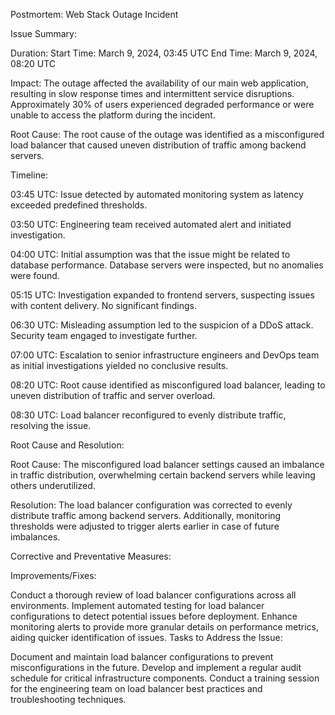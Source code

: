 Postmortem: Web Stack Outage Incident

Issue Summary:

Duration:
Start Time: March 9, 2024, 03:45 UTC
End Time: March 9, 2024, 08:20 UTC

Impact:
The outage affected the availability of our main web application, resulting in slow response times and intermittent service disruptions. Approximately 30% of users experienced degraded performance or were unable to access the platform during the incident.

Root Cause:
The root cause of the outage was identified as a misconfigured load balancer that caused uneven distribution of traffic among backend servers.

Timeline:

03:45 UTC: Issue detected by automated monitoring system as latency exceeded predefined thresholds.

03:50 UTC: Engineering team received automated alert and initiated investigation.

04:00 UTC: Initial assumption was that the issue might be related to database performance. Database servers were inspected, but no anomalies were found.

05:15 UTC: Investigation expanded to frontend servers, suspecting issues with content delivery. No significant findings.

06:30 UTC: Misleading assumption led to the suspicion of a DDoS attack. Security team engaged to investigate further.

07:00 UTC: Escalation to senior infrastructure engineers and DevOps team as initial investigations yielded no conclusive results.

08:20 UTC: Root cause identified as misconfigured load balancer, leading to uneven distribution of traffic and server overload.

08:30 UTC: Load balancer reconfigured to evenly distribute traffic, resolving the issue.

Root Cause and Resolution:

Root Cause:
The misconfigured load balancer settings caused an imbalance in traffic distribution, overwhelming certain backend servers while leaving others underutilized.

Resolution:
The load balancer configuration was corrected to evenly distribute traffic among backend servers. Additionally, monitoring thresholds were adjusted to trigger alerts earlier in case of future imbalances.

Corrective and Preventative Measures:

Improvements/Fixes:

Conduct a thorough review of load balancer configurations across all environments.
Implement automated testing for load balancer configurations to detect potential issues before deployment.
Enhance monitoring alerts to provide more granular details on performance metrics, aiding quicker identification of issues.
Tasks to Address the Issue:

Document and maintain load balancer configurations to prevent misconfigurations in the future.
Develop and implement a regular audit schedule for critical infrastructure components.
Conduct a training session for the engineering team on load balancer best practices and troubleshooting techniques.
